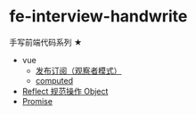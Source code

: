 # fe-interview-handwrite

手写前端代码系列 ★

- vue
    - [发布订阅（观察者模式）](./src/vue/dep.js) 
    - [computed](./src/vue/computed.js) 
- [Reflect 规范操作 Object](./src/reflect.js)
- [Promise](./src/promise.js)